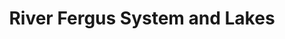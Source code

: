 ---
title: "River Fergus System and Lakes"
address: "Shannon Regional Fisheries Board, Ashbourne Business Park Dock Road, Limerick, Co. Limerick"
tel: "+353 (0)61 30 0238"
county: "Limerick"
category: "Pike Angling"
type: "Content"
lat: "52.655372619628906"
lng: "-8.651154518127441"
---